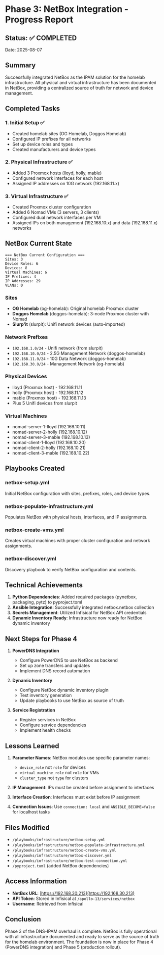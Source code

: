 # Phase 3: NetBox Integration - Progress Report

## Status: ✅ COMPLETED

Date: 2025-08-07

## Summary

Successfully integrated NetBox as the IPAM solution for the homelab infrastructure. All physical and virtual infrastructure has been documented in NetBox, providing a centralized source of truth for network and device management.

## Completed Tasks

### 1. Initial Setup ✅

- Created homelab sites (OG Homelab, Doggos Homelab)
- Configured IP prefixes for all networks
- Set up device roles and types
- Created manufacturers and device types

### 2. Physical Infrastructure ✅

- Added 3 Proxmox hosts (lloyd, holly, mable)
- Configured network interfaces for each host
- Assigned IP addresses on 10G network (192.168.11.x)

### 3. Virtual Infrastructure ✅

- Created Proxmox cluster configuration
- Added 6 Nomad VMs (3 servers, 3 clients)
- Configured dual network interfaces per VM
- Assigned IPs on both management (192.168.10.x) and data (192.168.11.x) networks

## NetBox Current State

```text
=== NetBox Current Configuration ===
Sites: 3
Device Roles: 6
Devices: 8
Virtual Machines: 6
IP Prefixes: 4
IP Addresses: 29
VLANs: 0
```

### Sites

- **OG Homelab** (og-homelab): Original homelab Proxmox cluster
- **Doggos Homelab** (doggos-homelab): 3-node Proxmox cluster with Nomad
- **Slurp'it** (slurpit): Unifi network devices (auto-imported)

### Network Prefixes

- `192.168.1.0/24` - Unifi network (from slurpit)
- `192.168.10.0/24` - 2.5G Management Network (doggos-homelab)
- `192.168.11.0/24` - 10G Data Network (doggos-homelab)
- `192.168.30.0/24` - Management Network (og-homelab)

### Physical Devices

- lloyd (Proxmox host) - 192.168.11.11
- holly (Proxmox host) - 192.168.11.12
- mable (Proxmox host) - 192.168.11.13
- Plus 5 Unifi devices from slurpit

### Virtual Machines

- nomad-server-1-lloyd (192.168.10.11)
- nomad-server-2-holly (192.168.10.12)
- nomad-server-3-mable (192.168.10.13)
- nomad-client-1-lloyd (192.168.10.20)
- nomad-client-2-holly (192.168.10.21)
- nomad-client-3-mable (192.168.10.22)

## Playbooks Created

### netbox-setup.yml

Initial NetBox configuration with sites, prefixes, roles, and device types.

### netbox-populate-infrastructure.yml

Populates NetBox with physical hosts, interfaces, and IP assignments.

### netbox-create-vms.yml

Creates virtual machines with proper cluster configuration and network assignments.

### netbox-discover.yml

Discovery playbook to verify NetBox configuration and contents.

## Technical Achievements

1. **Python Dependencies**: Added required packages (pynetbox, packaging, pytz) to pyproject.toml
2. **Ansible Integration**: Successfully integrated netbox.netbox collection
3. **Secrets Management**: Utilized Infisical for NetBox API credentials
4. **Dynamic Inventory Ready**: Infrastructure now ready for NetBox dynamic inventory

## Next Steps for Phase 4

1. **PowerDNS Integration**
   - Configure PowerDNS to use NetBox as backend
   - Set up zone transfers and updates
   - Implement DNS record automation

2. **Dynamic Inventory**
   - Configure NetBox dynamic inventory plugin
   - Test inventory generation
   - Update playbooks to use NetBox as source of truth

3. **Service Registration**
   - Register services in NetBox
   - Configure service dependencies
   - Implement health checks

## Lessons Learned

1. **Parameter Names**: NetBox modules use specific parameter names:
   - `device_role` not `role` for devices
   - `virtual_machine_role` not `role` for VMs
   - `cluster_type` not `type` for clusters

2. **IP Management**: IPs must be created before assignment to interfaces

3. **Interface Creation**: Interfaces must exist before IP assignment

4. **Connection Issues**: Use `connection: local` and `ANSIBLE_BECOME=false` for localhost tasks

## Files Modified

- `/playbooks/infrastructure/netbox-setup.yml`
- `/playbooks/infrastructure/netbox-populate-infrastructure.yml`
- `/playbooks/infrastructure/netbox-create-vms.yml`
- `/playbooks/infrastructure/netbox-discover.yml`
- `/playbooks/infrastructure/netbox-test-connection.yml`
- `/pyproject.toml` (added NetBox dependencies)

## Access Information

- **NetBox URL**: [https://192.168.30.213](https://192.168.30.213)
- **API Token**: Stored in Infisical at `/apollo-13/services/netbox`
- **Username**: Retrieved from Infisical

## Conclusion

Phase 3 of the DNS-IPAM overhaul is complete. NetBox is fully operational with all infrastructure documented and ready to serve as the source of truth for the homelab environment. The foundation is now in place for Phase 4 (PowerDNS integration) and Phase 5 (production rollout).
